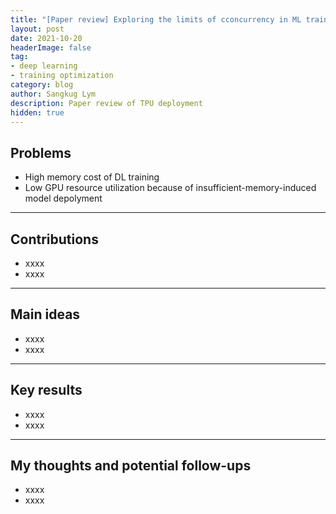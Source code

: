 ```yaml
---
title: "[Paper review] Exploring the limits of cconcurrency in ML training on Google TPUs"
layout: post
date: 2021-10-20
headerImage: false
tag:
- deep learning 
- training optimization
category: blog
author: Sangkug Lym
description: Paper review of TPU deployment 
hidden: true
---
```


## Problems

- High memory cost of DL training
- Low GPU resource utilization because of insufficient-memory-induced model depolyment 

---

## Contributions

- xxxx
- xxxx

---

## Main ideas

- xxxx
- xxxx

---

## Key results

- xxxx
- xxxx

---

## My thoughts and potential follow-ups

- xxxx
- xxxx
